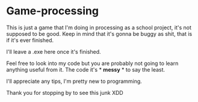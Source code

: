 # Game-processing

This is just a game that I'm doing in processing as a school project, it's not supposed to be good. Keep in mind that it's gonna be buggy as shit,
that is if it's ever finished. 

I'll leave a .exe here once it's finished.

Feel free to look into my code but you are probably not going to learn anything useful from it. The code it's * **messy** * to say the least.

I'll appreciate any tips, I'm pretty new to programming. 


Thank you for stopping by to see this junk XDD
